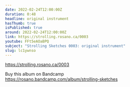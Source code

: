 ```yaml
---
date: 2022-02-24T12:00:00Z
duration: 0:48
headline: original instrument
hasThumb: true
isPublished: true
around: 2022-02-24T12:00:00Z
link: https://strolling.rosano.ca/0003
youtube: FFt5eAOaBPQ
subject: "Strolling Sketches 0003: original instrument"
slug: lc1ywnso
---
```

https://strolling.rosano.ca/0003

Buy this album on Bandcamp https://rosano.bandcamp.com/album/strolling-sketches
